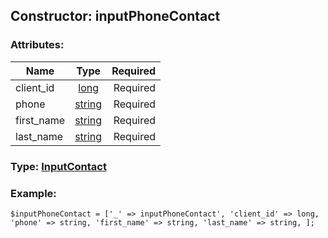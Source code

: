 ## Constructor: inputPhoneContact  

### Attributes:

| Name     |    Type       | Required |
|----------|:-------------:|---------:|
|client\_id|[long](../types/long.md) | Required|
|phone|[string](../types/string.md) | Required|
|first\_name|[string](../types/string.md) | Required|
|last\_name|[string](../types/string.md) | Required|



### Type: [InputContact](../types/InputContact.md)


### Example:

```
$inputPhoneContact = ['_' => inputPhoneContact', 'client_id' => long, 'phone' => string, 'first_name' => string, 'last_name' => string, ];
```